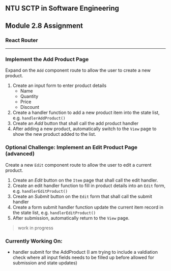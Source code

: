 ## NTU SCTP in Software Engineering

## Module 2.8 Assignment

### React Router

---

### Implement the Add Product Page

Expand on the `Add` component route to allow the user to create a new
product.

1. Create an input form to enter product details
   - Name
   - Quantity
   - Price
   - Discount
2. Create a handler function to add a new product item into the state list,
   e.g. `handlerAddProduct()`
3. Create an _Add_ button that shall call the add product handler
4. After adding a new product, automatically switch to the `View` page to show
   the new product added to the list.

### Optional Challenge: Implement an Edit Product Page (advanced)

Create a new `Edit` component route to allow the user to edit a current product.

1. Create an _Edit_ button on the `Item` page that shall call the edit handler.
2. Create an edit handler function to fill in product details into an `Edit` form,
   e.g. `handlerEditProduct()`
3. Create an _Submit_ button on the `Edit` form that shall call the submit handler
4. Create a form submit handler function update the current item record in the state
   list, e.g. `handlerEditProduct()`
5. After submission, automatically return to the `View` page.

> work in progress

### Currently Working On:

- handler submit for the AddProduct (I am trying to include a valdiation check where all input fields needs to be filled up before allowed for submission and state updates)
